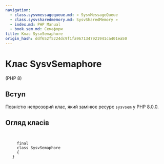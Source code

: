 ```yaml
---
navigation:
  - class.sysvmessagequeue.md: « SysvMessageQueue
  - class.sysvsharedmemory.md: SysvSharedMemory »
  - index.md: PHP Manual
  - book.sem.md: Семафори
title: Клас SysvSemaphore
origin_hash: ddf652f5224dc9f1fa9671347921941ca401ea50
---
```

# Клас SysvSemaphore

(PHP 8)

## Вступ

Повністю непрозорий клас, який замінює ресурс `sysvsem` у PHP 8.0.0.

## Огляд класів

```classsynopsis

    
     final
     class SysvSemaphore
     {
   }
```
